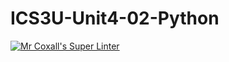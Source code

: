 # ICS3U-Unit4-02-Python

[![Mr Coxall's Super Linter](https://github.com/venika-sem/ICS3U-Unit4-02-Python/workflows/Mr%20Coxall's%20Super%20Linter/badge.svg)](https://github.com/venika-sem/ICS3U-Unit4-02-Python/actions/)
